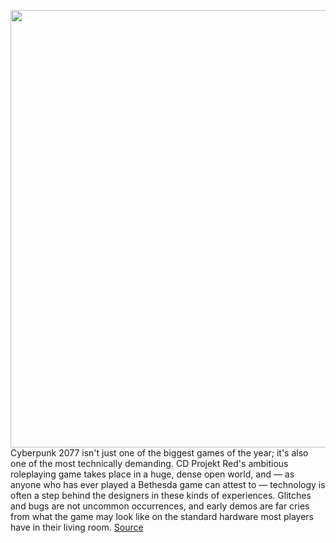 <img src='https://cdn.vox-cdn.com/thumbor/ydYOBxZiNvZycaYzWd_5Mrcb9Wk=/0x0:1920x1080/1200x800/filters:focal(807x387:1113x693)/cdn.vox-cdn.com/uploads/chorus_image/image/68490522/pu15d4e891d784977cacbfcbb00c48f133_1603729915_6192392_screenshot_original.0.jpg' width='700px' /><br/>
Cyberpunk 2077 isn't just one of the biggest games of the year; it's also one of the most technically demanding. CD Projekt Red's ambitious roleplaying game takes place in a huge, dense open world, and — as anyone who has ever played a Bethesda game can attest to — technology is often a step behind the designers in these kinds of experiences. Glitches and bugs are not uncommon occurrences, and early demos are far cries from what the game may look like on the standard hardware most players have in their living room.
<a href='https://www.theverge.com/2020/12/10/22167303/cyberpunk-2077-ps5-console-google-stadia'> Source <a/>